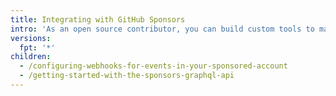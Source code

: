 ```yaml
---
title: Integrating with GitHub Sponsors
intro: 'As an open source contributor, you can build custom tools to manage your GitHub sponsorships.'
versions:
  fpt: '*'
children:
  - /configuring-webhooks-for-events-in-your-sponsored-account
  - /getting-started-with-the-sponsors-graphql-api
---
```



